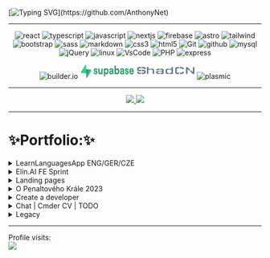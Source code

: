 [![Typing SVG](https://readme-typing-svg.herokuapp.com?font=Press+Start+2P&size=16&pause=1000&color=0E4FF7&background=9842FF00&center=true&vCenter=true&width=535&lines=1%2F3+LOADING+EXPERIENCE......;2%2F3+EVOLUTION+IN+PROGRESS......;3%2F3+DOWNLOADING++DEVELOPER......;.....SYSTEM+READY!)](https://github.com/AnthonyNet)

---

<p align="center" href="https://github.com/AnthonyNet">
<img alt="react"  width="35"  src="https://user-images.githubusercontent.com/74038190/212257467-871d32b7-e401-42e8-a166-fcfd7baa4c6b.gif" />
<img  alt="typescript"  width="40" src="https://camo.githubusercontent.com/b8dc7de058b6dca715cef009bc63e74b49f0747d6252cff3da6e7289bf8774d1/68747470733a2f2f74656368737461636b2d67656e657261746f722e76657263656c2e6170702f74732d69636f6e2e737667" />
<img alt="javascript"  width="40"  src="https://camo.githubusercontent.com/0418a2bf25601cc5d8fae74f654b10d5734360ff2b1bb3b2fea4bb086baf5586/68747470733a2f2f74656368737461636b2d67656e657261746f722e76657263656c2e6170702f6a732d69636f6e2e737667" />
<img alt="nextjs" width="30"  src="https://skillicons.dev/icons?i=next" />
<img alt="firebase" width="30px" src="https://cdn.jsdelivr.net/gh/devicons/devicon/icons/firebase/firebase-plain-wordmark.svg" />
<img alt="astro" width="30px"  src="https://skillicons.dev/icons?i=astro" />
<img alt="tailwind" width="30px" src="https://camo.githubusercontent.com/edbc72808229088568aceb3e147c8518743f518a4aa679662774701ce275a796/68747470733a2f2f736b696c6c69636f6e732e6465762f69636f6e733f693d7461696c77696e64" />
<img alt="bootstrap"  width="30px"  src="https://cdn.jsdelivr.net/gh/devicons/devicon/icons/bootstrap/bootstrap-original.svg" />
<img alt="sass" width="30px"  src="https://camo.githubusercontent.com/16db1acceb11262e7843eead05f096df531372d8da9965cf2c7afb74c7bc188c/68747470733a2f2f736b696c6c69636f6e732e6465762f69636f6e733f693d73617373" />
<img alt="markdown"  width="30px"  src="https://skillicons.dev/icons?i=markdown" />
<img alt="css3" width="30px"   src="https://cdn.jsdelivr.net/gh/devicons/devicon/icons/css3/css3-original.svg" />
<img alt="html5" width="30px"  src="https://cdn.jsdelivr.net/gh/devicons/devicon/icons/html5/html5-original.svg" />
<img alt="Git" src="https://user-images.githubusercontent.com/74038190/212281775-b468df30-4edc-4bf8-a4ee-f52e1aaddc86.gif" width="60px">
<img alt="github" src="https://user-images.githubusercontent.com/74038190/212257468-1e9a91f1-b626-4baa-b15d-5c385dfa7ed2.gif" width="35px">
<img alt="mysql" src="https://camo.githubusercontent.com/69fa8ed185f6026de241b4a3eb05855be4660cbc2d36f01b9e9b64e32e0472da/68747470733a2f2f74656368737461636b2d67656e657261746f722e76657263656c2e6170702f6d7973716c2d69636f6e2e737667" width="35px"  >
<img alt="jQuery" src="https://camo.githubusercontent.com/10f562340c9fa9ae83db3341791e263aa39275aaea91ae0bb133b49def2d4c4d/68747470733a2f2f736b696c6c69636f6e732e6465762f69636f6e733f693d6a7175657279" width="30px"  >
<img alt="linux" src="https://skillicons.dev/icons?i=linux" width="30px">
<img alt="VsCode" src="https://camo.githubusercontent.com/95ee0c74cccf4c61aca7784c67ad967623ee6bb906df94b4b2b36e841f086158/68747470733a2f2f736b696c6c69636f6e732e6465762f69636f6e733f693d7673636f6465"  width="30px">
<img alt="PHP" src="https://camo.githubusercontent.com/024da5f4ca5e509886f05804b01bcf0edb56d297e3ad5817a8235afb054607f1/68747470733a2f2f736b696c6c69636f6e732e6465762f69636f6e733f693d706870"   width="30px" >
<img alt="express" width="30px" src="https://cdn.jsdelivr.net/gh/devicons/devicon/icons/express/express-original.svg" />
</p>
<p align="center">

<img alt="builder.io" width="80px" height="30px" src="https://cdn.builder.io/api/v1/image/assets%2FYJIGb4i01jvw0SRdL5Bt%2Fdcd545fcda9c4be796889bf072cf72e9">
<img alt="supabase" width="110px" height="30px" src="/images/supabase.png">
<img alt="shadCN"  width="115" style="margin-bottom: 5px"  src="/images/shadCN.png" />
<img alt="plasmic" width="80px" height="30px" src="https://seeklogo.com/images/P/plasmic-logo-E16F65B4E1-seeklogo.com.png" />

</p>

---

<div align="center" dir="auto">
  <a href="https://github.com/AnthonyNet">
   <img src="https://stats-readme-flax.vercel.app/api/top-langs/?username=anthonynet&langs_count=3" height="200em"/>
   <img src="https://stats-readme-flax.vercel.app/api?username=anthonynet&show_icons=true&theme=transparent" height="200em" />
 </a>
</div>

---

# ✨Portfolio:✨

 <details>
  <summary>LearnLanguagesApp ENG/GER/CZE</summary>

<p align="center">

<img  alt="typescript"  width="40" src="https://camo.githubusercontent.com/b8dc7de058b6dca715cef009bc63e74b49f0747d6252cff3da6e7289bf8774d1/68747470733a2f2f74656368737461636b2d67656e657261746f722e76657263656c2e6170702f74732d69636f6e2e737667" />
<img width="30px" alt="" style="padding-right:10px;" src="https://cdn.jsdelivr.net/gh/devicons/devicon/icons/nextjs/nextjs-original.svg" />
<img  width="30px" alt="" style="padding-right:10px;" src="https://cdn.jsdelivr.net/gh/devicons/devicon/icons/tailwindcss/tailwindcss-plain.svg" />
<img alt="react"  width="35"  src="https://user-images.githubusercontent.com/74038190/212257467-871d32b7-e401-42e8-a166-fcfd7baa4c6b.gif" />
</p>

<p align="center">
 <a href="https://languages-next-ts.vercel.app/"><img src="./images/lang-irr.jpeg" width="150"></img></a>
 <a href="https://languages-next-ts.vercel.app/english/irregular-verbs"><img src="./images/lang-mem.jpeg" width="150"></img></a>
 <a href="https://languages-next-ts.vercel.app/german/memory"><img src="./images/lang-quiz.jpeg" width="150"></img></a>
 <a href="https://languages-next-ts.vercel.app/"><img src="./images/lang-flip.jpeg" width="150"></img>   </a>
 <a href="https://languages-next-ts.vercel.app/english/pagination"><img src="./images/lang-search.jpeg" width="150"></img>
</a>
</p>

<div align = center>

[![Button Shield]][Languages]

</div>

[Button Shield]: https://img.shields.io/badge/Visit_Project-37a779?style=for-the-badge
[Languages]: https://learn-languages-one.vercel.app/

</details>

<details>
	<summary> Elin.AI FE Sprint </summary>
<p align="center">
<img  alt="typescript"  width="40" src="https://camo.githubusercontent.com/b8dc7de058b6dca715cef009bc63e74b49f0747d6252cff3da6e7289bf8774d1/68747470733a2f2f74656368737461636b2d67656e657261746f722e76657263656c2e6170702f74732d69636f6e2e737667" />
<img alt="nextjs" width="30px" alt="" style="padding-right:10px;" src="https://cdn.jsdelivr.net/gh/devicons/devicon/icons/nextjs/nextjs-original.svg" />
<img  alt="tailwind" width="30px" alt="" style="padding-right:10px;" src="https://cdn.jsdelivr.net/gh/devicons/devicon/icons/tailwindcss/tailwindcss-plain.svg" />
<img alt="react"  width="35"  src="https://user-images.githubusercontent.com/74038190/212257467-871d32b7-e401-42e8-a166-fcfd7baa4c6b.gif" />
<img alt="builder.io" width="80px" height="30px" src="https://cdn.builder.io/api/v1/image/assets%2FYJIGb4i01jvw0SRdL5Bt%2Fdcd545fcda9c4be796889bf072cf72e9">
<img alt="shadCN"  width="115" style="margin-bottom: 5px"  src="/images/shadCN.png" />
</p>
<p align="center">
 <a href="https://www.elin.ai/"><img src="./images/ElinAI.png" width="250"></img></a>
</a>
</p>

<div align = center>

[![Button Shield]][ElinAi]

</div>

[Button Shield]: https://img.shields.io/badge/Visit_Project-37a779?style=for-the-badge
[ElinAi]: https://www.elin.ai/
</details>

<details>
  <summary> Landing pages </summary>

| F13 Cybertech | Koncern Servis |  First Portfolio  |
| :-----: | :-----: | :----: |
|  <p align="center"><img alt="builder.io" width="60px" height="30px" src="https://cdn.builder.io/api/v1/image/assets%2FYJIGb4i01jvw0SRdL5Bt%2Fdcd545fcda9c4be796889bf072cf72e9">     <img alt="shadCN"  width="80" style="margin-bottom: 5px"  src="/images/shadCN.png" /></p><p><img  alt="typescript"  width="40" src="https://camo.githubusercontent.com/b8dc7de058b6dca715cef009bc63e74b49f0747d6252cff3da6e7289bf8774d1/68747470733a2f2f74656368737461636b2d67656e657261746f722e76657263656c2e6170702f74732d69636f6e2e737667" /><img alt="nextjs" width="30px" alt="" style="padding-right:10px;" src="https://cdn.jsdelivr.net/gh/devicons/devicon/icons/nextjs/nextjs-original.svg" /><img  alt="tailwind" width="30px" alt="" style="padding-right:10px;" src="https://cdn.jsdelivr.net/gh/devicons/devicon/icons/tailwindcss/tailwindcss-plain.svg" /><img alt="react"  width="35"  src="https://user-images.githubusercontent.com/74038190/212257467-871d32b7-e401-42e8-a166-fcfd7baa4c6b.gif" /></p> | <img alt="plasmic" width="80px" height="40px" src="https://seeklogo.com/images/P/plasmic-logo-E16F65B4E1-seeklogo.com.png" /> | <img alt="javascript"  width="40"  src="https://camo.githubusercontent.com/0418a2bf25601cc5d8fae74f654b10d5734360ff2b1bb3b2fea4bb086baf5586/68747470733a2f2f74656368737461636b2d67656e657261746f722e76657263656c2e6170702f6a732d69636f6e2e737667" /> |
| <img src="./images/f13.png" width="190"></img> | <img src="./images/Autoservis.png" width="195"></img>   |  <img src="./images/FirstCV.png" width="200"></img>  |
| [Visit Site Here](https://www.f13cybertech.cz/) | [Visit Site Here](https://koncern-servis.plasmic.run/) | [Visit Site Here](https://my-old-cv.vercel.app/) |

|Morbus Tschengi | Craftsman | Craftsman 2 |
| :-------: | :---------: | :--: |
|<img  alt="typescript"  width="40" src="https://camo.githubusercontent.com/b8dc7de058b6dca715cef009bc63e74b49f0747d6252cff3da6e7289bf8774d1/68747470733a2f2f74656368737461636b2d67656e657261746f722e76657263656c2e6170702f74732d69636f6e2e737667" /> <img  width="30px" alt="markdown" style="padding-right:10px;" src="https://cdn.jsdelivr.net/gh/devicons/devicon/icons/markdown/markdown-original.svg" /> <img  width="30px" alt="astro" style="padding-right:10px;" src="https://encrypted-tbn0.gstatic.com/images?q=tbn:ANd9GcTkJGmPEAm0NGXoJB9FP2whD8XVdy9LolEWVw&usqp=CAU" />| <img alt="react"  width="35"  src="https://user-images.githubusercontent.com/74038190/212257467-871d32b7-e401-42e8-a166-fcfd7baa4c6b.gif" /> <img alt="javascript"  width="40"  src="https://camo.githubusercontent.com/0418a2bf25601cc5d8fae74f654b10d5734360ff2b1bb3b2fea4bb086baf5586/68747470733a2f2f74656368737461636b2d67656e657261746f722e76657263656c2e6170702f6a732d69636f6e2e737667" /> <img  width="30px" alt="" style="padding-right:10px;" src="https://cdn.jsdelivr.net/gh/devicons/devicon/icons/sass/sass-original.svg" /> | <img alt="javascript"  width="40"  src="https://camo.githubusercontent.com/0418a2bf25601cc5d8fae74f654b10d5734360ff2b1bb3b2fea4bb086baf5586/68747470733a2f2f74656368737461636b2d67656e657261746f722e76657263656c2e6170702f6a732d69636f6e2e737667" /> <img  width="30px" alt="" style="padding-right:10px;" src="https://cdn.jsdelivr.net/gh/devicons/devicon/icons/sass/sass-original.svg" /> |
|<img src="./images/MorbusTschengi.png" width="200"></img>| <img src="./images/Remeslnik1.png" width="195"></img> | <img src="./images/remeslnik-old2.png" width="200"></img> |
|[Visit Site Here](https://morbus-tschengi.vercel.app/)| [Visit Site Here](https://react-remeslnik.vercel.app/) | [Visit Site Here](https://remeslnik2.vercel.app/) |

 </details>

 <details>
  <summary>O Penaltového Krále 2023</summary>
	<code>"A charity event app. This project facilitates the organization and management of a local football tournament, providing features such as individual registration, penalty kicks schedules, live score updates, and results tracking. Developed collaboratively by enthusiastic students, this app aims to support the club's fundraising efforts while enhancing the overall experience for participants and spectators."</code>
<p align="center">
<img alt="react"  width="35"  src="https://user-images.githubusercontent.com/74038190/212257467-871d32b7-e401-42e8-a166-fcfd7baa4c6b.gif" />
<img  alt="typescript"  width="40" src="https://camo.githubusercontent.com/b8dc7de058b6dca715cef009bc63e74b49f0747d6252cff3da6e7289bf8774d1/68747470733a2f2f74656368737461636b2d67656e657261746f722e76657263656c2e6170702f74732d69636f6e2e737667" />
<img alt="javascript"  width="40"  src="https://camo.githubusercontent.com/0418a2bf25601cc5d8fae74f654b10d5734360ff2b1bb3b2fea4bb086baf5586/68747470733a2f2f74656368737461636b2d67656e657261746f722e76657263656c2e6170702f6a732d69636f6e2e737667" />
<img alt="github" src="https://user-images.githubusercontent.com/74038190/212257468-1e9a91f1-b626-4baa-b15d-5c385dfa7ed2.gif" width="35px">
<img alt="tailwind" width="30px" src="https://camo.githubusercontent.com/edbc72808229088568aceb3e147c8518743f518a4aa679662774701ce275a796/68747470733a2f2f736b696c6c69636f6e732e6465762f69636f6e733f693d7461696c77696e64" />
</p>

<p align="center">
 <a href="https://create-a-developer.vercel.app/"><img alt="github" src="./images/penaltovy-kral.png" /></img>
</a>
</p>

<div align = center>

[![Button Shield]][Developer]

</div>

[Button Shield]: https://img.shields.io/badge/Visit_Project-37a779?style=for-the-badge
[Developer]: https://github.com/Nauc-me-IT/penaltovy_kral

</details>

<details>
  <summary>Create a developer</summary>
<code>✅Introducing a free-of-cost extended Sandpack component for the NaucMeIt project, designed with the sole purpose of assisting others on their programming journey.</code>
<p align="center">

<img  alt="typescript"  width="40" src="https://camo.githubusercontent.com/b8dc7de058b6dca715cef009bc63e74b49f0747d6252cff3da6e7289bf8774d1/68747470733a2f2f74656368737461636b2d67656e657261746f722e76657263656c2e6170702f74732d69636f6e2e737667" />
<img width="30px" alt="" style="padding-right:10px;" src="https://cdn.jsdelivr.net/gh/devicons/devicon/icons/nextjs/nextjs-original.svg" />
<img  width="30px" alt="" style="padding-right:10px;" src="https://cdn.jsdelivr.net/gh/devicons/devicon/icons/tailwindcss/tailwindcss-plain.svg" />
<img alt="react"  width="35"  src="https://user-images.githubusercontent.com/74038190/212257467-871d32b7-e401-42e8-a166-fcfd7baa4c6b.gif" />
</p>

<p align="center">
 <a href="https://create-a-developer.vercel.app/"><img src="./images/developer.png" width="850"></img>
</a>
</p>

<div align = center>

[![Button Shield]][Developer]

</div>

[Button Shield]: https://img.shields.io/badge/Visit_Project-37a779?style=for-the-badge
[Developer]: https://create-a-developer.vercel.app/

</details>

 <details>
  <summary> Chat | Cmder CV | TODO </summary>

|  Chat Firebase  |   Cmder CV  | Firebase TODO |
| :--: | :---: | :--: |
| <img alt="react"  width="35"  src="https://user-images.githubusercontent.com/74038190/212257467-871d32b7-e401-42e8-a166-fcfd7baa4c6b.gif" /> <img width="30px" src="https://cdn.jsdelivr.net/gh/devicons/devicon/icons/firebase/firebase-plain-wordmark.svg" /><img alt="javascript"  width="40"  src="https://camo.githubusercontent.com/0418a2bf25601cc5d8fae74f654b10d5734360ff2b1bb3b2fea4bb086baf5586/68747470733a2f2f74656368737461636b2d67656e657261746f722e76657263656c2e6170702f6a732d69636f6e2e737667" /><img  width="30px" alt="" style="padding-right:10px;" src="https://cdn.jsdelivr.net/gh/devicons/devicon/icons/tailwindcss/tailwindcss-plain.svg" /> | <img  alt="typescript"  width="40" src="https://camo.githubusercontent.com/b8dc7de058b6dca715cef009bc63e74b49f0747d6252cff3da6e7289bf8774d1/68747470733a2f2f74656368737461636b2d67656e657261746f722e76657263656c2e6170702f74732d69636f6e2e737667" /><img alt="react"  width="35"  src="https://user-images.githubusercontent.com/74038190/212257467-871d32b7-e401-42e8-a166-fcfd7baa4c6b.gif" /> | <img width="30px" src="https://cdn.jsdelivr.net/gh/devicons/devicon/icons/firebase/firebase-plain-wordmark.svg" /><img alt="javascript"  width="40"  src="https://camo.githubusercontent.com/0418a2bf25601cc5d8fae74f654b10d5734360ff2b1bb3b2fea4bb086baf5586/68747470733a2f2f74656368737461636b2d67656e657261746f722e76657263656c2e6170702f6a732d69636f6e2e737667" /><img  width="30px" alt="" style="padding-right:10px;" src="https://cdn.jsdelivr.net/gh/devicons/devicon/icons/tailwindcss/tailwindcss-plain.svg" /><img alt="react"  width="35"  src="https://user-images.githubusercontent.com/74038190/212257467-871d32b7-e401-42e8-a166-fcfd7baa4c6b.gif" /> |
| <img src="./images/Chat.png" width="200"></img>   |  <img src="./images/Cmder.png" width="200"></img> |                                                                                     <img src="./images/Firebase.png" width="200"></img> |
|  [Visit Site Here](https://chatter-eta.vercel.app/)   |   [Visit Site Here](https://cv-11-2022.vercel.app/)     |   [Visit Site Here](https://todo-firebase-lake.vercel.app/)     |

 </details>

 <details>
  <summary>Legacy</summary>

| Learn languages OLD  |  CV React  |  FirstLanguages |
| :---: | :---: | :---: |
| <img alt="react"  width="35"  src="https://user-images.githubusercontent.com/74038190/212257467-871d32b7-e401-42e8-a166-fcfd7baa4c6b.gif" /> <img alt="javascript"  width="40"  src="https://camo.githubusercontent.com/0418a2bf25601cc5d8fae74f654b10d5734360ff2b1bb3b2fea4bb086baf5586/68747470733a2f2f74656368737461636b2d67656e657261746f722e76657263656c2e6170702f6a732d69636f6e2e737667" /> <img  width="30px" alt="" style="padding-right:10px;" src="https://cdn.jsdelivr.net/gh/devicons/devicon/icons/bootstrap/bootstrap-original.svg" /> | <img alt="javascript"  width="40"  src="https://camo.githubusercontent.com/0418a2bf25601cc5d8fae74f654b10d5734360ff2b1bb3b2fea4bb086baf5586/68747470733a2f2f74656368737461636b2d67656e657261746f722e76657263656c2e6170702f6a732d69636f6e2e737667" /> <img  width="30px" alt="" style="padding-right:10px;" src="https://cdn.jsdelivr.net/gh/devicons/devicon/icons/sass/sass-original.svg" /> | <img  width="30px" alt="" style="padding-right:10px;" src="https://user-images.githubusercontent.com/25181517/183570228-6a040b9f-3ddf-47a2-a201-743121dac664.png" /><img  width="30px" alt="" style="padding-right:10px;" src="https://www.geekandjob.com/uploads/wiki/9c5c5609505f745111ebfd93454e437a.png" /> |
|                                                                                                                                                                                                                                                                                                   <img src="./images/old-languages.png" width="200"></img>         |  <img src="./images/react-cv-old.png" width="200"></img>    |     <img src="./images/georgie.png" width="200"></img>  |
|    [Visit Site Here](https://react-languages.vercel.app/english-Irregular-Verbs)   |  [Visit Site Here](https://resume-one-rosy.vercel.app/experience)   |  [Visit Site Here](http://learn-languages.great-site.net/English.php)  |

 </details>

---

<p> Profile visits: <br> <img src="https://profile-counter.glitch.me/anthonyzet/count.svg" /></p>
